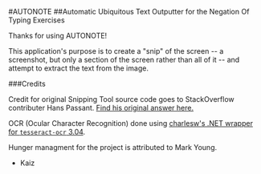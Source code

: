 #AUTONOTE
##Automatic Ubiquitous Text Outputter for the Negation Of Typing Exercises


Thanks for using AUTONOTE!

This application's purpose is to create a "snip" of the screen -- a screenshot,
but only a section of the screen rather than all of it -- and attempt to extract
the text from the image.

###Credits

Credit for original Snipping Tool source code 
goes to StackOverflow contributer Hans Passant.
[Find his original answer here.](http://stackoverflow.com/questions/3123776/net-equivalent-of-snipping-tool)

OCR (Ocular Character Recognition) done using 
[charlesw's .NET wrapper for ``tesseract-ocr`` 3.04](https://github.com/charlesw/tesseract).

Hunger managment for the project 
is attributed to Mark Young.

- Kaiz